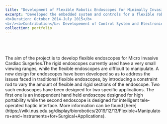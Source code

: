 ```yaml
---
title: "Development of Flexible Robotic Endoscopes for Minimally Invasive Cardiac Surgery"
excerpt: "Developed the embedded system and controls for a flexible robotic endoscope to be used in cardiac surgery <br/>
<b>Duration: October 2014-July 2015</b>
<br/><b>Contribution</b>: Developement of Control System and Electronics for Robotic and Hand-held Endoscope"
collection: portfolio
---
```

<br>
<br>
<br>
The aim of the project is to develop flexible endoscopes for Micro Invasive Cardiac Surgeries.The rigid endoscopes currently used have a very small viewing ranges, while the flexible endoscopes are difficult to manipulate. A new design for endoscopes have been developed so as to address the issues faced in traditional flexible endoscopes, by introducing a constraint rod to vary the amount of flexible and rigid sections of the endoscope.
Two such endoscopes have been designed for two specific applications. The first one is an independent hand held endoscope designed for high  portability while the second endoscope is designed for intelligent tele-operated haptic interface. More information can be found [here](https://wiki.nus.edu.sg/display/biorobotics/2019/12/13/Flexible+Manipulators+and+Instruments+for+Surgical+Applications).
<br>
<br>

